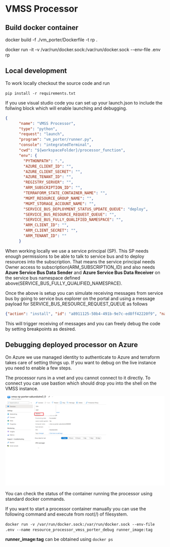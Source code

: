 # VMSS Processor

## Build docker container

docker build -f ./vm_porter/Dockerfile -t rp .

docker run -it -v /var/run/docker.sock:/var/run/docker.sock  --env-file .env  rp

## Local development

To work locally checkout the source code and run

``pip install -r requirements.txt``

If you use visual studio code you can set up your launch.json to include the follwing block which will enable launching and debugging.

```json
{
      "name": "VMSS Processor",
      "type": "python",
      "request": "launch",
      "program": "vm_porter/runner.py",
      "console": "integratedTerminal",
      "cwd": "${workspaceFolder}/processor_function",
      "env": {
        "PYTHONPATH": ".",
        "AZURE_CLIENT_ID": "",
        "AZURE_CLIENT_SECRET": "",
        "AZURE_TENANT_ID": "",
        "REGISTRY_SERVER": "",
        "ARM_SUBSCRIPTION_ID": "",
        "TERRAFORM_STATE_CONTAINER_NAME": "",
        "MGMT_RESOURCE_GROUP_NAME": "",
        "MGMT_STORAGE_ACCOUNT_NAME": "",
        "SERVICE_BUS_DEPLOYMENT_STATUS_UPDATE_QUEUE": "deploy",
        "SERVICE_BUS_RESOURCE_REQUEST_QUEUE": "",
        "SERVICE_BUS_FULLY_QUALIFIED_NAMESPACE": "",
        "ARM_CLIENT_ID": "",
        "ARM_CLIENT_SECRET": "",
        "ARM_TENANT_ID": ""
      }
```

When working locally we use a service principal (SP). This SP needs enough permissions to be able to talk to service bus and to deploy resources into the subscription. That means the service principal needs Owner access to subscription(ARM_SUBSCRIPTION_ID) and also needs **Azure Service Bus Data Sender** and **Azure Service Bus Data Receiver** on the service bus namespace defined above(SERVICE_BUS_FULLY_QUALIFIED_NAMESPACE).

Once the above is setup you can simulate receiving messages from service bus by going to service bus explorer on the portal and using a message payload for SERVICE_BUS_RESOURCE_REQUEST_QUEUE as follows

```json
{"action": "install", "id": "a8911125-50b4-491b-9e7c-ed8ff42220f9", "name": "tre-workspace-vanilla", "version": "0.1.0", "parameters": {"azure_location": "westeurope", "workspace_id": "20f9", "tre_id": "myfavtre", "address_space": "192.168.3.0/24"}}
```

This will trigger receiving of messages and you can freely debug the code by setting breakpoints as desired.

## Debugging deployed processor on Azure

On Azure we use managed identity to authenticate to Azure and terraform takes care of setting things up. If you want to debug on the live instance you need to enable a few steps.

The processor runs in a vnet and you cannot connect to it directly. To connect you can use bastion which should drop you into the shell on the VMSS instance.

![Bastion](../../docs/assets/bastion.png "Bastion")

You can check the status of the container running the processor using standard docker commands.

If you want to start a processor container manually you can use the following command and execute from root(/) of filesystem.

``docker run -v /var/run/docker.sock:/var/run/docker.sock --env-file .env --name resource_processor_vmss_porter_debug runner_image:tag``

**runner_image:tag** can be obtained using ``docker ps``
